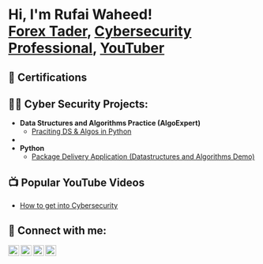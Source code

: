 <h1>Hi, I'm Rufai Waheed! <br/><a href="https://github.com/RufaiWaheed/RufaiWaheed.git">Forex Tader</a>, <a href="https://www.linkedin.com/in/rufai-waheed-6b0259261/"> Cybersecurity Professional</a>, <a href="https://www.youtube.com/@rufaiwaheed">YouTuber</a></h1>

<h2>📑 Certifications</h2>

<h2>👨‍💻 Cyber Security Projects:</h2>

- <b>Data Structures and Algorithms Practice (AlgoExpert)</b>
  - [Praciting DS & Algos in Python](https://github.com/joshmadakor1/Algorithms-Practice)
- 
- <b>Python</b>
  - [Package Delivery Application (Datastructures and Algorithms Demo)](https://github.com/joshmadakor1/Package-Delivery-Pathfinding-Algorithm)

<h2>📺 Popular YouTube Videos</h2>

- [How to get into Cybersecurity ](https://www.youtube.con_V_s)


<h2> 🤳 Connect with me:</h2>

[<img align="left" alt="RufaiWaheed | YouTube" width="22px" src="https://cdn.jsdelivr.net/npm/simple-icons@v3/icons/youtube.svg" />][youtube]
[<img align="left" alt="RufaiWaheed | Twitter" width="22px" src="https://cdn.jsdelivr.net/npm/simple-icons@v3/icons/twitter.svg" />][twitter]
[<img align="left" alt="RufaiWaheed | LinkedIn" width="22px" src="https://cdn.jsdelivr.net/npm/simple-icons@v3/icons/linkedin.svg" />][linkedin]
[<img align="left" alt="RufaiWaheed | Instagram" width="22px" src="https://cdn.jsdelivr.net/npm/simple-icons@v3/icons/instagram.svg" />][instagram]

[twitter]: https://twitter.com/rufai_twit
[youtube]: https://www.youtube.com/@rufaiwaheed
[instagram]: https://www.instagram.com/rufai_gram/
[linkedin]: https://linkedin.com/in/rufai-waheed-6b0259261/
<!--
**RufaiWaheed/RufaiWaheed** is a ✨ _special_ ✨ repository because its `README.md` (this file) appears on your GitHub profile.

Here are some ideas to get you started:

- 🔭 I’m currently working on ...
- 🌱 I’m currently learning ...
- 👯 I’m looking to collaborate on ...
- 🤔 I’m looking for help with ...
- 💬 Ask me about ...
- 📫 How to reach me: ...
- 😄 Pronouns: ...
- ⚡ Fun fact: ...
-->
